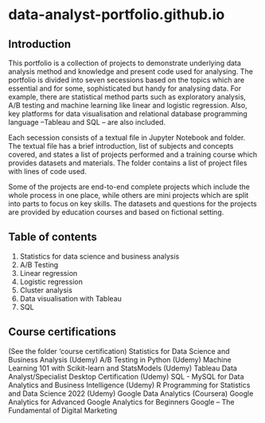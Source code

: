# data-analyst-portfolio.github.io


## Introduction
This portfolio is a collection of projects to demonstrate underlying data analysis method and knowledge and present code used for analysing. The portfolio is divided into seven secessions based on the topics which are essential and for some, sophisticated but handy for analysing data. For example, there are statistical method parts such as exploratory analysis, A/B testing and machine learning like linear and logistic regression. Also, key platforms for data visualisation and relational database programming language –Tableau and SQL – are also included.

Each secession consists of a textual file in Jupyter Notebook and folder. The textual file has a brief introduction, list of subjects and concepts covered, and states a list of projects performed and a training course which provides datasets and materials. The folder contains a list of project files with lines of code used.

Some of the projects are end-to-end complete projects which include the whole process in one place, while others are mini projects which are split into parts to focus on key skills. The datasets and questions for the projects are provided by education courses and based on fictional setting. 





## Table of contents
1. Statistics for data science and business analysis
2. A/B Testing
3. Linear regression
4. Logistic regression
5. Cluster analysis
6. Data visualisation with Tableau
7. SQL




## Course certifications
(See the folder ‘course certification)
Statistics for Data Science and Business Analysis (Udemy)
A/B Testing in Python (Udemy)
Machine Learning 101 with Scikit-learn and StatsModels (Udemy)
Tableau Data Analyst/Specialist Desktop Certification (Udemy)
SQL - MySQL for Data Analytics and Business Intelligence (Udemy)
R Programming for Statistics and Data Science 2022 (Udemy)
Google Data Analytics (Coursera)
Google Analytics for Advanced
Google Analytics for Beginners
Google – The Fundamental of Digital Marketing

